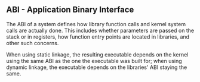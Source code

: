 ## ABI - Application Binary Interface
The ABI of a system defines how library function calls and kernel system calls are actually done. This includes whether parameters are passed on the stack or in registers, how function entry points are located in libraries, and other such concerns.

When using static linkage, the resulting executable depends on the kernel using the same ABI as the one the executable was built for; when using dynamic linkage, the executable depends on the libraries' ABI staying the same.
